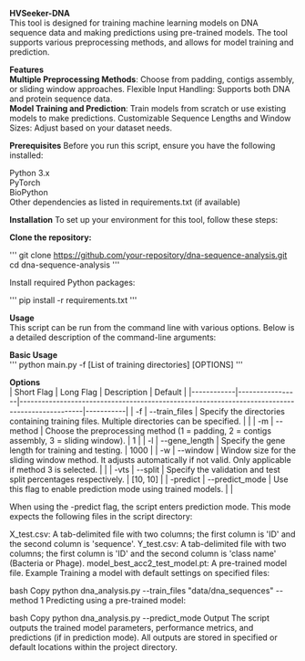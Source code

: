 **HVSeeker-DNA**  
This tool is designed for training machine learning models on DNA sequence data and making predictions using pre-trained models. The tool supports various preprocessing methods, and allows for model training and prediction.
  
**Features**  
**Multiple Preprocessing Methods**: Choose from padding, contigs assembly, or sliding window approaches.
Flexible Input Handling: Supports both DNA and protein sequence data.  
**Model Training and Prediction**: Train models from scratch or use existing models to make predictions.
Customizable Sequence Lengths and Window Sizes: Adjust based on your dataset needs.  
  
**Prerequisites**
Before you run this script, ensure you have the following installed:  
  
Python 3.x  
PyTorch  
BioPython  
Other dependencies as listed in requirements.txt (if available)  
  
**Installation** 
To set up your environment for this tool, follow these steps:  
  
**Clone the repository:**    

'''
git clone https://github.com/your-repository/dna-sequence-analysis.git  
cd dna-sequence-analysis
'''

Install required Python packages:  

'''
pip install -r requirements.txt
'''  
  
**Usage**  
This script can be run from the command line with various options. Below is a detailed description of the command-line arguments:  
  
**Basic Usage**  
'''
python main.py -f [List of training directories] [OPTIONS]
'''   
    
**Options**  
| Short Flag | Long Flag       | Description                                                                                   | Default   |
|------------|-----------------|-----------------------------------------------------------------------------------------------|-----------|
| -f         | --train_files   | Specify the directories containing training files. Multiple directories can be specified.     |           |
| -m         | --method        | Choose the preprocessing method (1 = padding, 2 = contigs assembly, 3 = sliding window).      | 1         |
| -l         | --gene_length   | Specify the gene length for training and testing.                                             | 1000      |
| -w         | --window        | Window size for the sliding window method. It adjusts automatically if not valid. Only applicable if method 3 is selected. |           |
| -vts       | --split         | Specify the validation and test split percentages respectively.                               | [10, 10]  |
| -predict   | --predict_mode  | Use this flag to enable prediction mode using trained models.                                 |           |

When using the -predict flag, the script enters prediction mode. This mode expects the following files in the script directory:

X_test.csv: A tab-delimited file with two columns; the first column is 'ID' and the second column is 'sequence'.
Y_test.csv: A tab-delimited file with two columns; the first column is 'ID' and the second column is 'class name' (Bacteria or Phage).
model_best_acc2_test_model.pt: A pre-trained model file.
Example
Training a model with default settings on specified files:

bash
Copy
python dna_analysis.py --train_files "data/dna_sequences" --method 1
Predicting using a pre-trained model:

bash
Copy
python dna_analysis.py --predict_mode
Output
The script outputs the trained model parameters, performance metrics, and predictions (if in prediction mode). All outputs are stored in specified or default locations within the project directory.
